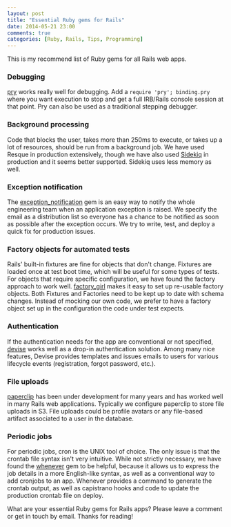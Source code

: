 ```yaml
---
layout: post
title: "Essential Ruby gems for Rails"
date: 2014-05-21 23:00
comments: true
categories: [Ruby, Rails, Tips, Programming]
---
```


This is my recommend list of Ruby gems for all Rails web apps.

### Debugging

[pry](https://github.com/pry/pry) works really well for debugging. Add a `require 'pry'; binding.pry` where you want execution to stop and get a full IRB/Rails console session at that point. Pry can also be used as a traditional stepping debugger.

### Background processing

Code that blocks the user, takes more than 250ms to execute, or takes up a lot of resources, should be run from a background job. We have used Resque in production extensively, though we have also used [Sidekiq](https://github.com/mperham/sidekiq) in production and it seems better supported. Sidekiq uses less memory as well.

### Exception notification

The [exception_notification](https://github.com/rails/exception_notification) gem is an easy way to notify the whole engineering team when an application exception is raised. We specify the email as a distribution list so everyone has a chance to be notified as soon as possible after the exception occurs. We try to write, test, and deploy a quick fix for production issues.

### Factory objects for automated tests

Rails' built-in fixtures are fine for objects that don't change. Fixtures are loaded once at test boot time, which will be useful for some types of tests. For objects that require specific configuration, we have found the factory approach to work well. [factory_girl](https://github.com/thoughtbot/factory_girl) makes it easy to set up re-usable factory objects. Both Fixtures and Factories need to be kept up to date with schema changes. Instead of mocking our own code, we prefer to have a factory object set up in the configuration the code under test expects.

### Authentication

If the authentication needs for the app are conventional or not specified, [devise](https://github.com/plataformatec/devise) works well as a drop-in authentication solution. Among many nice features, Devise provides templates and issues emails to users for various lifecycle events (registration, forgot password, etc.).

### File uploads

[paperclip](https://github.com/thoughtbot/paperclip) has been under development for many years and has worked well in many Rails web applications. Typically we configure paperclip to store file uploads in S3. File uploads could be profile avatars or any file-based artifact associated to a user in the database.

### Periodic jobs

For periodic jobs, cron is the UNIX tool of choice. The only issue is that the crontab file syntax isn't very intuitive. While not strictly necessary, we have found the [whenever](https://github.com/javan/whenever) gem to be helpful, because it allows us to express the job details in a more English-like syntax, as well as a conventional way to add cronjobs to an app. Whenever provides a command to generate the crontab output, as well as capistrano hooks and code to update the production crontab file on deploy.

What are your essential Ruby gems for Rails apps? Please leave a comment or get in touch by email. Thanks for reading!
